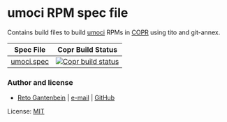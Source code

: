 # umoci RPM spec file

Contains build files to build [umoci](https://umo.ci/) RPMs in [COPR](https://copr.fedorainfracloud.org/coprs/ganto/umoci) using tito and git-annex.

| Spec File                | Copr Build Status                  |
| ------------------------ | ---------------------------------- | 
| [umoci.spec](umoci/umoci.spec) | [![Copr build status](https://copr.fedorainfracloud.org/coprs/ganto/umoci/package/umoci/status_image/last_build.png)](https://copr.fedorainfracloud.org/coprs/ganto/umoci/package/umoci/) |


### Author and license

- [Reto Gantenbein](https://linuxmonk.ch/) | [e-mail](mailto:reto.gantenbein@linuxmonk.ch) | [GitHub](https://github.com/ganto)

License: [MIT](https://tldrlegal.com/license/mit-license)
